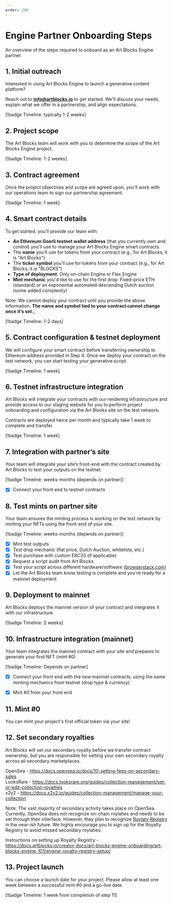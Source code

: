 ```yaml
---
order: 200
---
```

# Engine Partner Onboarding Steps

An overview of the steps required to onboard as an Art Blocks Engine partner.

## 1. Initial outreach

Interested in using Art Blocks Engine to launch a generative content platform? 

Reach out to **info@artblocks.io** to get started. We'll discuss your needs, explain what we offer in a partnership, and align expectations.

[!badge Timeline: typically 1-2 weeks]

## 2. Project scope

The Art Blocks team will work with you to determine the scope of the Art Blocks Engine project.

[!badge Timeline: 1-2 weeks]

## 3. Contract agreement

Once the project objectives and scope are agreed upon, you'll work with our operations team to sign our partnership agreement.

[!badge Timeline: 1 week]

## 4. Smart contract details

To get started, you'll provide our team with:

- **An Ethereum Goerli testnet wallet address** (that you currently own and control) you'll use to manage your Art Blocks Engine smart contracts.
- The **name** you’ll use for tokens from your contract (e.g., for Art Blocks, it is "Art Blocks")
- The **ticker symbol** you’ll use for tokens from your contract (e.g., for Art Blocks, it is "BLOCKS")
- **Type of deployment**: Only on-chain Engine or Flex Engine
- **Mint mechanic** you'd like to use for the first drop: Fixed-price ETH (standard) or an exponential automated descending Dutch auction (some added complexity)

Note: We cannot deploy your contract until you provide the above information. **The name and symbol tied to your contract cannot change once it’s set.**_

[!badge Timeline: 1-2 days]

## 5. Contract configuration & testnet deployment

We will configure your smart contract before transferring ownership to Ethereum address provided in Step 4. Once we deploy your contract on the test network, you can start testing your generative script. 

[!badge Timeline: 1 week]

## 6. Testnet infrastructure integration

Art Blocks will integrate your contracts with our rendering infrastructure and provide access to our staging website for you to perform project onboarding and configuration via the Art Blocks site on the test network.

Contracts are deployed twice per month and typically take 1 week to complete and transfer. 

[!badge Timeline: 1 week]

## 7. Integration with partner’s site

Your team will integrate your site’s front-end with the contract created by Art Blocks to test your outputs on the testnet.

[!badge Timeline: weeks-months (depends on partner)]
- [x] Connect your front end to testnet contracts

## 8. Test mints on partner site

Your team ensures the minting process is working on the test network by minting your NFTs using the front-end of your site.

[!badge Timeline: weeks-months (depends on partner)]
- [x] Mint test outputs
- [x] Test drop mechanic (flat price, Dutch Auction, whitelists, etc.)
- [x] Test purchase with custom ERC20 (if applicable) 
- [x] Request a script audit from Art Blocks
- [x] Test your script across different hardware/software ([browserstack.com](https://www.browserstack.com/)) 
- [x] Let the Art Blocks team know testing is complete and you're ready for a mainnet deployment

## 9. Deployment to mainnet

Art Blocks deploys the mainnet version of your contract and integrates it with our infrastructure.

[!badge Timeline: 2 weeks]

## 10. Infrastructure integration (mainnet)

Your team integrates the mainnet contract with your site and prepares to generate your first NFT (mint #0)

[!badge Timeline: Depends on partner]
- [x] Connect your front end with the *new* mainnet contracts, using the same minting mechanics from testnet (drop type & currency) 
- [x] Mint #0 from your front end 


## 11. Mint #0

You can mint your project's first official token via your site!

## 12. Set secondary royalties

Art Blocks will set *our* secondary royalty before we transfer contract ownership, but you are responsible for setting your own secondary royalty across all secondary marketplaces. 

OpenSea - https://docs.opensea.io/docs/10-setting-fees-on-secondary-sales  
LooksRare - https://docs.looksrare.org/guides/collection-management/set-or-edit-collection-royalties  
x2y2 - https://docs.x2y2.io/guides/collection-management/manage-your-collection  

Note: The vast majority of secondary activity takes place on OpenSea. Currently, OpenSea does not recognize on-chain roylaties and needs to be set through their interface. However, they plan to recognize [Roylaty Registry](https://royaltyregistry.xyz/lookup) in the near-ish future. We highly encourage you to sign up for the Royalty Registry to avoid missed secondary roylaties. 
  
Instructions on setting up Royalty Registry - https://docs.artblocks.io/creator-docs/art-blocks-engine-onboarding/art-blocks-engine-101/engine-royalty-registry-setup/


## 13. Project launch

You can choose a launch date for your project. Please allow at least one week between a successful mint #0 and a go-live date.

[!badge Timeline: 1 week from completion of step 11]
